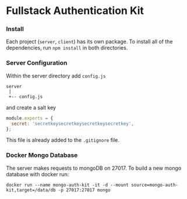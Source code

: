 # Fullstack Authentication Kit

### Install

Each project (`server`, `client`) has its own package. To install all of the dependencies, run `npm install` in both directories.

### Server Configuration

Within the server directory add `config.js`

```text
server
 |
 +-- config.js
```

and create a salt key

```javascript
module.exports = {
  secret: 'secretkeysecretkeysecretkeysecretkey',
};
```

This file is already added to the `.gitignore` file.

### Docker Mongo Database

The server makes requests to mongoDB on 27017. To build a new mongo database with docker run:

`docker run --name mongo-auth-kit -it -d --mount source=mongo-auth-kit,target=/data/db -p 27017:27017 mongo`
